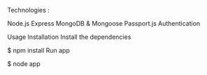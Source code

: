 Technologies : 

Node.js
Express
MongoDB & Mongoose
Passport.js Authentication


Usage
Installation
Install the dependencies

$ npm install
Run app

$ node app
